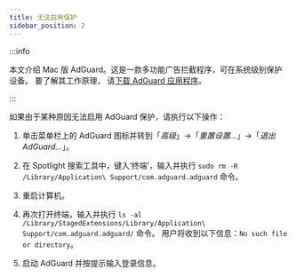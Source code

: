 ```yaml
---
title: 无法启用保护
sidebar_position: 2
---
```


:::info

本文介绍 Mac 版 AdGuard。这是一款多功能广告拦截程序，可在系统级别保护设备。 要了解其工作原理， 请[下载 AdGuard 应用程序](https://agrd.io/download-kb-adblock)。

:::

如果由于某种原因无法启用 AdGuard 保护，请执行以下操作：

1. 单击菜单栏上的 AdGuard 图标并转到「*高级*」→「*重置设置...*」→「*退出 AdGuard...*」。

2. 在 Spotlight 搜索工具中，键入‘终端’，输入并执行 `sudo rm -R /Library/Application\ Support/com.adguard.adguard` 命令。

3. 重启计算机。

4. 再次打开终端，输入并执行 `ls -al /Library/StagedExtensions/Library/Application\ Support/com.adguard.adguard/` 命令。 用户将收到以下信息：`No such file or directory`。

5. 启动 AdGuard 并按提示输入登录信息。
